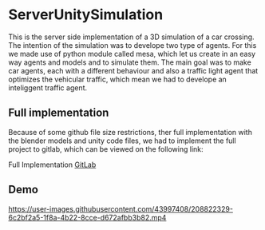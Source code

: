 # ServerUnitySimulation

This is the server side implementation of a 3D simulation of a car crossing.
The intention of the simulation was to develope two type of agents. For this we made
use of python module called mesa, which let us create in an easy way agents and models and
to simulate them. The main goal was to make car agents, each with a different behaviour and
also a traffic light agent that optimizes the vehicular traffic, which mean we had
to develope an inteliggent traffic agent.

## Full implementation
Because of some github file size restrictions, ther full implementation with
the blender models and unity code files, we had to implement the full project to 
gitlab, which can be viewed on the following link:

Full Implementation [GitLab](https://gitlab.com/H3cth0r/carcrosssimulation)

## Demo

https://user-images.githubusercontent.com/43997408/208822329-6c2bf2a5-1f8a-4b22-8cce-d672afbb3b82.mp4


